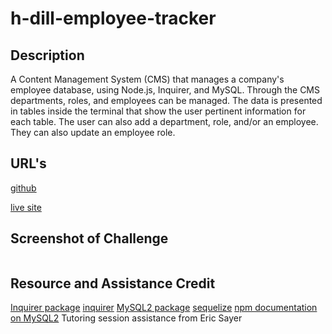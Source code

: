 # h-dill-employee-tracker

## Description

A Content Management System (CMS) that manages a company's employee database, using Node.js, Inquirer, and MySQL. Through the CMS departments, roles, and employees can be managed. The data is presented in tables inside the terminal that show the user pertinent information for each table. The user can also add a department, role, and/or an employee. They can also update an employee role.

## URL's

[github](https://github.com/Heathlington/h-dill-employee-tracker)

[live site](https://drive.google.com/file/d/11tOZ_LqXR7GhwbGrS2G4jTpxUwHKiMPO/view)

## Screenshot of Challenge

![]()

## Resource and Assistance Credit

[Inquirer package](https://www.npmjs.com/package/inquirer/v/8.2.4)
[inquirer](https://www.npmjs.com/package/inquirer/v/8.2.4) 
[MySQL2 package](https://www.npmjs.com/package/mysql2)
[sequelize](https://sequelize.org/docs/v6/category/core-concepts/)
[npm documentation on MySQL2](https://www.npmjs.com/package/mysql2)
Tutoring session assistance from Eric Sayer